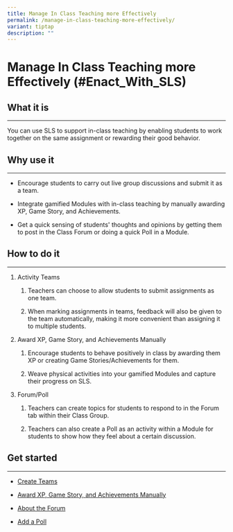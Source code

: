 ```yaml
---
title: Manage In Class Teaching more Effectively
permalink: /manage-in-class-teaching-more-effectively/
variant: tiptap
description: ""
---
```

<h1>Manage In Class Teaching more Effectively (#Enact_With_SLS)</h1>
<h2>What it is</h2>
<hr>
<p>You can use SLS to support in-class teaching by enabling students to work
together on the same assignment or rewarding their good behavior.</p>
<h2>Why use it</h2>
<hr>
<ul data-tight="true" class="tight">
<li>
<p>Encourage students to carry out live group discussions and submit it as
a team.</p>
</li>
<li>
<p>Integrate gamified Modules with in-class teaching by manually awarding
XP, Game Story, and Achievements.</p>
</li>
<li>
<p>Get a quick sensing of students' thoughts and opinions by getting them
to post in the Class Forum or doing a quick Poll in a Module.</p>
</li>
</ul>
<h2>How to do it</h2>
<hr>
<ol data-tight="true" class="tight">
<li>
<p>Activity Teams</p>
<ol data-tight="true" class="tight">
<li>
<p>Teachers can choose to allow students to submit assignments as one team.</p>
</li>
<li>
<p>When marking assignments in teams, feedback will also be given to the
team automatically, making it more convenient than assigning it to multiple
students.</p>
</li>
</ol>
</li>
<li>
<p>Award XP, Game Story, and Achievements Manually</p>
<ol data-tight="true" class="tight">
<li>
<p>Encourage students to behave positively in class by awarding them XP or
creating Game Stories/Achievements for them.</p>
</li>
<li>
<p>Weave physical activities into your gamified Modules and capture their
progress on SLS.</p>
</li>
</ol>
</li>
<li>
<p>Forum/Poll</p>
<ol data-tight="true" class="tight">
<li>
<p>Teachers can create topics for students to respond to in the Forum tab
within their Class Group.</p>
</li>
<li>
<p>Teachers can also create a Poll as an activity within a Module for students
to show how they feel about a certain discussion.</p>
</li>
</ol>
</li>
</ol>
<h2>Get started</h2>
<hr>
<ul data-tight="true" class="tight">
<li>
<p><a href="/teacher-user-guide/collaborate/create-teams/" rel="noopener noreferrer nofollow" target="_blank">Create Teams</a>
</p>
</li>
<li>
<p><a href="/teacher-user-guide/gamify/award-xp-game-story-and-achievements-manually/" rel="noopener noreferrer nofollow" target="_blank">Award XP, Game Story, and Achievements Manually</a>
</p>
</li>
<li>
<p><a href="/teacher-user-guide/collaborate/about-the-forum/" rel="noopener noreferrer nofollow" target="_blank">About the Forum</a>
</p>
</li>
<li>
<p><a href="/teacher-user-guide/collaborate/add-a-poll2" rel="noopener noreferrer nofollow" target="_blank">Add a Poll</a>
</p>
</li>
</ul>
<p></p>